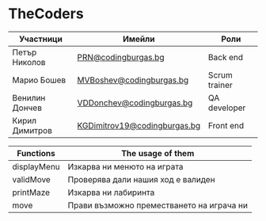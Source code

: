 # TheCoders



Участници      |  Имейли                      | Роли
---------------|------------------------------|---------------
Петър Николов | PRN@codingburgas.bg   | Back end
Марио Бошев | MVBoshev@codingburgas.bg| Scrum trainer
Венилин Дончев | VDDonchev@codingburgas.bg    | QA developer
Кирил Димитров | KGDimitrov19@codingburgas.bg | Front end

Functions | The usage of them
-------|------------
displayMenu | Изкарва ни менюто на играта
validMove | Проверява дали нашия ход е валиден
printMaze | Изкарва ни лабиринта
move      | Прави възможно преместването на играча ни

